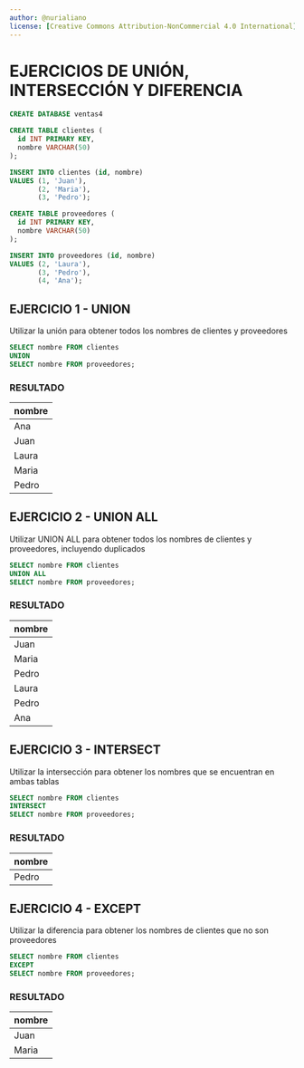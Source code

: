```yaml
---
author: @nurialiano
license: [Creative Commons Attribution-NonCommercial 4.0 International](https://creativecommons.org/licenses/by-nc/4.0/legalcode)
---
```



# EJERCICIOS DE UNIÓN, INTERSECCIÓN Y DIFERENCIA

~~~sql
CREATE DATABASE ventas4

CREATE TABLE clientes (
  id INT PRIMARY KEY,
  nombre VARCHAR(50)
);

INSERT INTO clientes (id, nombre)
VALUES (1, 'Juan'),
       (2, 'Maria'),
       (3, 'Pedro');

CREATE TABLE proveedores (
  id INT PRIMARY KEY,
  nombre VARCHAR(50)
);

INSERT INTO proveedores (id, nombre)
VALUES (2, 'Laura'),
       (3, 'Pedro'),
       (4, 'Ana');
~~~

## EJERCICIO 1 - UNION

Utilizar la unión para obtener todos los nombres de clientes y proveedores

~~~sql
SELECT nombre FROM clientes
UNION
SELECT nombre FROM proveedores;
~~~

### RESULTADO

| nombre|
|-------|
| Ana   |
| Juan  |
| Laura |
| Maria |
| Pedro |


## EJERCICIO 2 - UNION ALL

Utilizar UNION ALL para obtener todos los nombres de clientes y proveedores, incluyendo duplicados

~~~sql
SELECT nombre FROM clientes
UNION ALL
SELECT nombre FROM proveedores;
~~~

### RESULTADO

| nombre|
|-------|
| Juan  |
| Maria |
| Pedro |
| Laura |
| Pedro |
| Ana   |


## EJERCICIO 3 - INTERSECT

Utilizar la intersección para obtener los nombres que se encuentran en ambas tablas

~~~sql
SELECT nombre FROM clientes
INTERSECT
SELECT nombre FROM proveedores;
~~~

### RESULTADO

| nombre|
|-------|
| Pedro |

## EJERCICIO 4 - EXCEPT

Utilizar la diferencia para obtener los nombres de clientes que no son proveedores

~~~sql
SELECT nombre FROM clientes
EXCEPT
SELECT nombre FROM proveedores;
~~~

### RESULTADO

| nombre|
|-------|
| Juan  |
| Maria |
